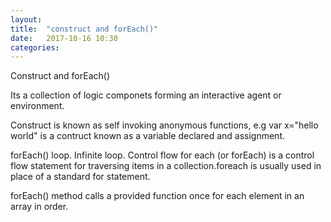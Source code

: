 ```yaml
---
layout: 
title:  "construct and forEach()"
date:   2017-10-16 10:30
categories: 
---
```


Construct and forEach()

Its a collection of logic componets forming an interactive agent or environment.

Construct is known as self invoking anonymous functions, e.g var x="hello world" is a contruct known as a variable declared and assignment.

forEach() loop. Infinite loop. Control flow for each (or forEach) is a control flow statement for traversing items in a collection.foreach is usually used in place of a standard for statement.

forEach() method calls a provided function once for each element in an array in order.

 
